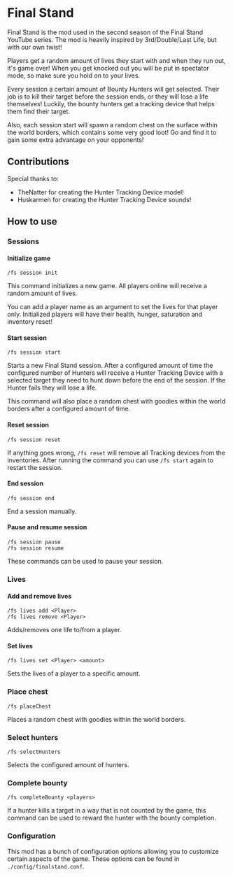 # Final Stand

Final Stand is the mod used in the second season of the Final Stand YouTube series.
The mod is heavily inspired by 3rd/Double/Last Life, but with our own twist!

Players get a random amount of lives they start with and when they run out, it's game over!
When you get knocked out you will be put in spectator mode, so make sure you hold on to your lives.

Every session a certain amount of Bounty Hunters will get selected. Their job is to kill
their target before the session ends, or they will lose a life themselves! Luckily, the bounty
hunters get a tracking device that helps them find their target.

Also, each session start will spawn a random chest on the surface within the world borders, which 
contains some very good loot! Go and find it to gain some extra advantage on your opponents!

## Contributions

Special thanks to:
- TheNatter for creating the Hunter Tracking Device model!
- Huskarmen for creating the Hunter Tracking Device sounds!

## How to use

### Sessions

#### Initialize game
```
/fs session init
```
This command initializes a new game. All players online will receive a random amount of lives.

You can add a player name as an argument to set the lives for that player only. Initialized players will have their health, hunger, saturation and inventory reset!

#### Start session
```
/fs session start
```
Starts a new Final Stand session. After a configured amount of time the configured number of Hunters will receive a Hunter Tracking Device
with a selected target they need to hunt down before the end of the session. If the Hunter fails
they will lose a life.

This command will also place a random chest with goodies within the world borders after a configured amount of time.

#### Reset session
```
/fs session reset
```
If anything goes wrong, `/fs reset` will remove all Tracking devices from the inventories.
After running the command you can use `/fs start` again to restart the session.

#### End session
```
/fs session end
```
End a session manually.

#### Pause and resume session
```
/fs session pause
/fs session resume
```
These commands can be used to pause your session.

### Lives

#### Add and remove lives
```
/fs lives add <Player>
/fs lives remove <Player>
```
Adds/removes one life to/from a player.

#### Set lives
```
/fs lives set <Player> <amount>
```
Sets the lives of a player to a specific amount.

### Place chest
```
/fs placeChest
```
Places a random chest with goodies within the world borders.

### Select hunters
```
/fs selectHunters
```
Selects the configured amount of hunters.

### Complete bounty
```
/fs completeBounty <players>
```
If a hunter kills a target in a way that is not counted by the game, this command can be used to reward the hunter with the bounty completion.

### Configuration
This mod has a bunch of configuration options allowing you to customize certain aspects of the game.
These options can be found in `./config/finalstand.conf`.
